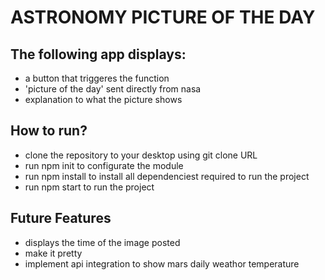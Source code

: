 # ASTRONOMY PICTURE OF THE DAY 
## The following app displays: 
- a button that triggeres the function
- 'picture of the day' sent directly from nasa 
- explanation to what the picture shows 

## How to run? 
- clone the repository to your desktop using git clone URL 
- run npm init to configurate the module 
- run npm install to install all dependenciest required to run the project 
- run npm start to run the project

## Future Features
- displays the time of the image posted 
- make it pretty
- implement api integration to show mars daily weathor temperature
